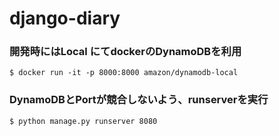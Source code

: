 # django-diary

### 開発時にはLocal にてdockerのDynamoDBを利用
```
$ docker run -it -p 8000:8000 amazon/dynamodb-local
```

### DynamoDBとPortが競合しないよう、runserverを実行
```
$ python manage.py runserver 8080
```
